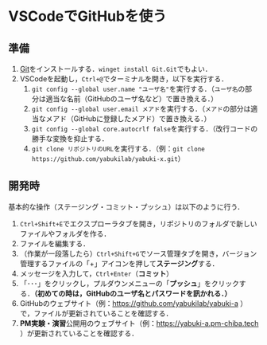 # VSCodeでGitHubを使う

## 準備

1. [Git](https://git-scm.com/downloads)をインストールする．`winget install Git.Git`でもよい．
1. VSCodeを起動し，`Ctrl+@`でターミナルを開き，以下を実行する．
    1. `git config --global user.name "ユーザ名"`を実行する．（`ユーザ名`の部分は適当な名前（GitHubのユーザ名など）で置き換える．）
    1. `git config --global user.email メアド`を実行する．（`メアド`の部分は適当なメアド（GitHubに登録したメアド）で置き換える．）
    1. `git config --global core.autocrlf false`を実行する．（改行コードの勝手な変換を抑止する．
    1. `git clone リポジトリのURL`を実行する．（例：`git clone https://github.com/yabukilab/yabuki-x.git`）

## 開発時

基本的な操作（ステージング・コミット・プッシュ）は以下のように行う．

1. `Ctrl+Shift+E`でエクスプローラタブを開き，リポジトリのフォルダで新しいファイルやフォルダを作る．
1. ファイルを編集する．
1. （作業が一段落したら）`Ctrl+Shift+G`でソース管理タブを開き，バージョン管理するファイルの「+」アイコンを押して**ステージング**する．
1. メッセージを入力して，`Ctrl+Enter`（**コミット**）
1. 「･･･」をクリックし，プルダウンメニューの「**プッシュ**」をクリックする．**（初めての時は，GitHubのユーザ名とパスワードを訊かれる．）**
1. GitHubのウェブサイト（例：https://github.com/yabukilab/yabuki-a ）で，ファイルが更新されていることを確認する．
1. **PM実験・演習**公開用のウェブサイト（例：https://yabuki-a.pm-chiba.tech ）が更新されていることを確認する．